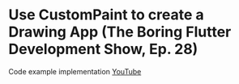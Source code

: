 # Use CustomPaint to create a Drawing App (The Boring Flutter Development Show, Ep. 28)
Code example implementation
[YouTube](https://youtu.be/yyHhloFMNNA?list=PLjxrf2q8roU3ahJVrSgAnPjzkpGmL9Czl)
